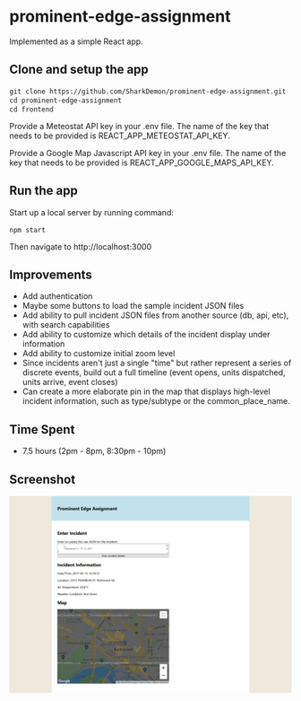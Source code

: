 # prominent-edge-assignment

Implemented as a simple React app.

## Clone and setup the app

```
git clone https://github.com/SharkDemon/prominent-edge-assignment.git
cd prominent-edge-assignment
cd frontend
```
Provide a Meteostat API key in your .env file.  The name of the key that needs to be provided is REACT_APP_METEOSTAT_API_KEY.

Provide a Google Map Javascript API key in your .env file.  The name of the key that needs to be provided is REACT_APP_GOOGLE_MAPS_API_KEY.

## Run the app

Start up a local server by running command:
```
npm start
```
Then navigate to http://localhost:3000

## Improvements

- Add authentication
- Maybe some buttons to load the sample incident JSON files
- Add ability to pull incident JSON files from another source (db, api, etc), with search capabilities
- Add ability to customize which details of the incident display under information
- Add ability to customize initial zoom level
- Since incidents aren't just a single "time" but rather represent a series of discrete events, build out a full timeline (event opens, units dispatched, units arrive, event closes)
- Can create a more elaborate pin in the map that displays high-level incident information, such as type/subtype or the common_place_name.

## Time Spent

- 7.5 hours (2pm - 8pm, 8:30pm - 10pm)

## Screenshot

![Using a sample incident JSON](screenshot-01.png)
